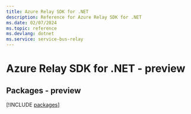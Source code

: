 ```yaml
---
title: Azure Relay SDK for .NET
description: Reference for Azure Relay SDK for .NET
ms.date: 02/07/2024
ms.topic: reference
ms.devlang: dotnet
ms.service: service-bus-relay
---
```

# Azure Relay SDK for .NET - preview
## Packages - preview
[!INCLUDE [packages](relay-index.md)]